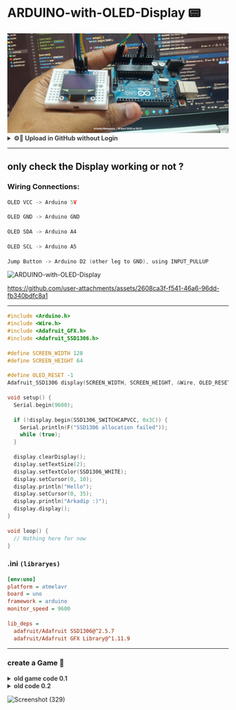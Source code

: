 # ARDUINO-with-OLED-Display 📟

<img src="public/ARDUINO-with-OLED-Display 01.jpg">

<details>
  <summary style="opacity: 0.85;"><b>⚙️📌 Upload in GitHub without Login</b></summary><br>

I want to **push just this one project folder** to a **different GitHub account/repo (temporarily)** using my **personal access token**, without affecting your existing projects or GitHub account setup in VS Code.

---

## ✅ Steps to Upload This Folder to That Repo (Temporarily)

### 📂 1. Open terminal in the project folder

```bash
cd path/to/ARDUINO-with-OLED-Display
```

### 🌱 2. Initialize Git (if not already)

```bash
git init
```

### 📝 3. Add and commit all files

```bash
git add .
git commit -m "Initial commit for OLED project"
```

### 🔗 4. Add the remote with token (for one-time push)

![Screenshot (328)](https://github.com/user-attachments/assets/b66abca0-c6e4-4285-aa8b-4fc74923ccdc)

Replace `<YOUR_TOKEN_HERE>` with your actual **Personal Access Token**:

```bash
git remote add origin https://<YOUR_TOKEN_HERE>@github.com/Arkadip2007/ARDUINO-with-OLED-Display.git
```

**Important**: Don’t put `<>` around the token when actually typing.

✅ Example:
```bash
git remote add origin https://ghp_abcd123456789yourtoken@github.com/Arkadip2007/ARDUINO-with-OLED-Display.git
```

> This way it won’t ask for username/password and uses your token directly.

### 🛠️ 5. Set the branch name (if needed)

```bash
git branch -M main
```

### 🚀 6. Push to GitHub

```bash
git push -u origin main
```

---

## ✅ Optional: Clean up after push (secure)

After you're done, you can **remove the remote with token** to avoid accidentally leaking it:

```bash
git remote set-url origin https://github.com/Arkadip2007/ARDUINO-with-OLED-Display.git
```

Or just delete the `.git` folder if this was a one-time thing:

```bash
rm -rf .git
```

</details>

---

## only check the Display working or not ?

### Wiring Connections:

```go
OLED VCC -> Arduino 5V

OLED GND -> Arduino GND

OLED SDA -> Arduino A4

OLED SCL -> Arduino A5

Jump Button -> Arduino D2 (other leg to GND), using INPUT_PULLUP
```

![ARDUINO-with-OLED-Display](https://github.com/user-attachments/assets/9df7aa80-0795-4f0e-8859-f09b91ff5278)

https://github.com/user-attachments/assets/2608ca3f-f541-46a6-96dd-fb340bdfc8a1

---

```cpp
#include <Arduino.h>
#include <Wire.h>
#include <Adafruit_GFX.h>
#include <Adafruit_SSD1306.h>

#define SCREEN_WIDTH 128
#define SCREEN_HEIGHT 64

#define OLED_RESET -1
Adafruit_SSD1306 display(SCREEN_WIDTH, SCREEN_HEIGHT, &Wire, OLED_RESET);

void setup() {
  Serial.begin(9600);

  if (!display.begin(SSD1306_SWITCHCAPVCC, 0x3C)) {
    Serial.println(F("SSD1306 allocation failed"));
    while (true);
  }

  display.clearDisplay();
  display.setTextSize(2);
  display.setTextColor(SSD1306_WHITE);
  display.setCursor(0, 10);
  display.println("Hello");
  display.setCursor(0, 35);
  display.println("Arkadip :)");
  display.display();
}

void loop() {
  // Nothing here for now
}
```

### .ini `(libraryes)`
```ini
[env:uno]
platform = atmelavr
board = uno
framework = arduino
monitor_speed = 9600

lib_deps =
  adafruit/Adafruit SSD1306@^2.5.7
  adafruit/Adafruit GFX Library@^1.11.9
```

---

### create a Game 🎯


<details>
  <summary style="opacity: 0.85;"><b>old game code 0.1</b></summary><br>

https://github.com/user-attachments/assets/c07c5469-c741-4694-b076-7ea87a0b5272

```cpp
#include <Wire.h>
#include <Adafruit_GFX.h>
#include <Adafruit_SSD1306.h>

#define SCREEN_WIDTH 128
#define SCREEN_HEIGHT 64
#define OLED_RESET -1
Adafruit_SSD1306 display(SCREEN_WIDTH, SCREEN_HEIGHT, &Wire, OLED_RESET);

#define BUTTON_PIN 2

int playerX = 0;
int playerY = 50; // moved down
bool isJumping = false;
int jumpCounter = 0;
int groundLevel = 56; // moved down
int obstacleX = SCREEN_WIDTH;
int score = 0;
bool gameStarted = false;

void setup() {
  pinMode(BUTTON_PIN, INPUT_PULLUP);
  display.begin(SSD1306_SWITCHCAPVCC, 0x3C);
  display.clearDisplay();
  display.setTextSize(1);
  display.setTextColor(SSD1306_WHITE);
  display.display();
}

void loop() {
  if (!gameStarted && digitalRead(BUTTON_PIN) == LOW) {
    gameStarted = true;
    delay(200);
  }

  if (!gameStarted) {
    display.clearDisplay();
    display.setCursor(0, 30);
    display.print("Press button to start");
    display.display();
    return;
  }

  if (digitalRead(BUTTON_PIN) == LOW && !isJumping) {
    isJumping = true;
    jumpCounter = 0;
  }

  if (isJumping) {
    if (jumpCounter < 10) {
      playerY -= 2;
    } else if (jumpCounter < 20) {
      playerY += 2;
    } else {
      isJumping = false;
      playerY = groundLevel - 6;
    }
    jumpCounter++;
  }

  obstacleX -= 2;
  if (obstacleX < 0) {
    obstacleX = SCREEN_WIDTH;
    score++;
  }

  display.clearDisplay();

  // Score (stay at top)
  display.setCursor(0, 0);
  display.print("Score: ");
  display.print(score);

  // Ground (moved down)
  display.setCursor(0, groundLevel);
  display.print("--------------------");

  // Player
  display.setCursor(playerX, playerY);
  display.print("I");

  // Obstacle
  display.setCursor(obstacleX, groundLevel - 6);
  display.print("#");

  // Collision detection
  if (obstacleX <= playerX + 5 && obstacleX >= playerX) {
    if (playerY >= groundLevel - 6) {
      display.setCursor(0, 20);
      display.print("Game Over!");
      display.display();
      delay(2000);
      score = 0;
      obstacleX = SCREEN_WIDTH;
      gameStarted = false;
      return;
    }
  }

  display.display();
  delay(50);
}
```

</details>

<details>
  <summary style="opacity: 0.85;"><b>old code 0.2</b></summary><br>

https://github.com/user-attachments/assets/9f0eb908-9c17-4df7-9ebb-b0a0df6821a1
  
```
#include <Wire.h>
#include <Adafruit_GFX.h>
#include <Adafruit_SSD1306.h>

#define SCREEN_WIDTH 128
#define SCREEN_HEIGHT 64
#define OLED_RESET -1
Adafruit_SSD1306 display(SCREEN_WIDTH, SCREEN_HEIGHT, &Wire, OLED_RESET);

#define BUTTON_PIN 2

int playerX = 5;
int playerY = 50;
bool isJumping = false;
int jumpCounter = 0;
int groundLevel = 56;
int obstacleX = SCREEN_WIDTH;
int score = 0;
bool gameStarted = false;

void drawPlayer(int x, int y, bool jumping) {
  // Head
  display.fillCircle(x + 2, y - 6, 2, SSD1306_WHITE);
  // Body
  display.drawLine(x + 2, y - 4, x + 2, y, SSD1306_WHITE);

  if (jumping) {
    // Jumping legs (spread)
    display.drawLine(x + 2, y, x, y + 3, SSD1306_WHITE);
    display.drawLine(x + 2, y, x + 4, y + 3, SSD1306_WHITE);
  } else {
    // Standing legs
    display.drawLine(x + 2, y, x + 2, y + 4, SSD1306_WHITE);
  }

  // Arms
  display.drawLine(x + 2, y - 3, x, y - 2, SSD1306_WHITE);
  display.drawLine(x + 2, y - 3, x + 4, y - 2, SSD1306_WHITE);
}

void drawObstacle(int x) {
  display.fillRect(x, groundLevel - 8, 6, 8, SSD1306_WHITE);
}

void setup() {
  pinMode(BUTTON_PIN, INPUT_PULLUP);
  display.begin(SSD1306_SWITCHCAPVCC, 0x3C);
  display.clearDisplay();
  display.setTextSize(1);
  display.setTextColor(SSD1306_WHITE);
  display.display();
}

void loop() {
  if (!gameStarted && digitalRead(BUTTON_PIN) == LOW) {
    gameStarted = true;
    delay(200);
  }

  if (!gameStarted) {
    display.clearDisplay();
    display.setCursor(0, 30);
    display.print("Press button to start");
    display.display();
    return;
  }

  if (digitalRead(BUTTON_PIN) == LOW && !isJumping) {
    isJumping = true;
    jumpCounter = 0;
  }

  if (isJumping) {
    if (jumpCounter < 10) {
      playerY -= 2;
    } else if (jumpCounter < 20) {
      playerY += 2;
    } else {
      isJumping = false;
      playerY = groundLevel - 6;
    }
    jumpCounter++;
  }

  obstacleX -= 2;
  if (obstacleX < -6) {
    obstacleX = SCREEN_WIDTH;
    score++;
  }

  display.clearDisplay();

  // Score
  display.setCursor(0, 0);
  display.print("Score: ");
  display.print(score);

  // Ground
  display.drawLine(0, groundLevel + 4, SCREEN_WIDTH, groundLevel + 4, SSD1306_WHITE);

  // Draw player and obstacle
  drawPlayer(playerX, playerY, isJumping);
  drawObstacle(obstacleX);

  // Collision
  if (obstacleX <= playerX + 4 && obstacleX + 6 >= playerX) {
    if (playerY + 6 >= groundLevel - 4) {
      display.setCursor(30, 20);
      display.print("Game Over!");
      display.display();
      delay(2000);
      score = 0;
      obstacleX = SCREEN_WIDTH;
      gameStarted = false;
      return;
    }
  }

  display.display();
  delay(50);
}
```

</details>

![Screenshot (329)](https://github.com/user-attachments/assets/c34d7ad1-2428-4b33-8127-fabe6551ddc6)
